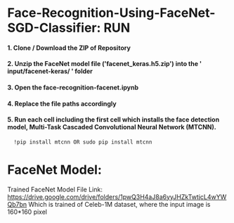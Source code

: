 # Face-Recognition-Using-FaceNet-SGD-Classifier: RUN

#### 1. Clone / Download the ZIP of Repository
#### 2. Unzip the FaceNet model file ('facenet_keras.h5.zip') into the ' input/facenet-keras/ ' folder
#### 3. Open the face-recognition-facenet.ipynb
#### 4. Replace the file paths accordingly
#### 5. Run each cell including the first cell which installs the face detection model, Multi-Task Cascaded Convolutional Neural Network (MTCNN).
      !pip install mtcnn OR sudo pip install mtcnn


# FaceNet Model:
Trained FaceNet Model File Link: https://drive.google.com/drive/folders/1pwQ3H4aJ8a6yyJHZkTwtjcL4wYWQb7bn
Which is trained of Celeb-1M dataset, where the input image is 160*160 pixel
